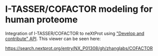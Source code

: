 # I-TASSER/COFACTOR modeling for human proteome

Integration of I-TASSER/COFACTOR to neXtProt using ["Develop and contribute" API](https://www.nextprot.org/help/technical-corner). This viewer can be seen here:

https://search.nextprot.org/entry/NX_P01308/gh/zhanglabs/COFACTOR

